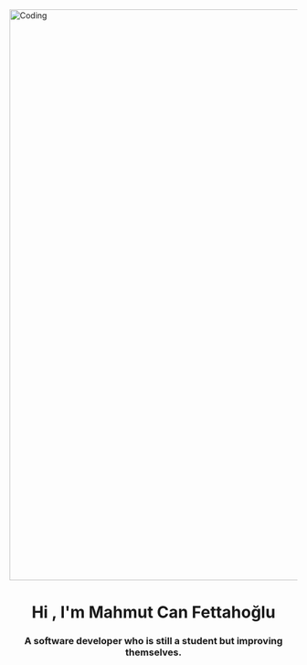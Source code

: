 <img src="https://media.tumblr.com/c38c7cb30d3dcdc0d402bd44a53fb4d6/tumblr_inline_mq35gvW8lI1qz4rgp.gif" alt="Coding" width="1000">
<h1 align="center">Hi , I'm Mahmut Can Fettahoğlu</h1>
<h3 align="center">A software developer who is still a student but improving themselves.</h3>
